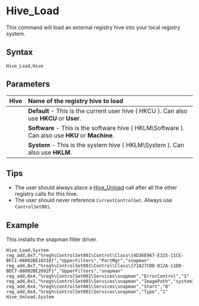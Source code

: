 # Hive\_Load #

This command will load an external registry hive into your local registry system.

## Syntax ##
```
Hive_Load,Hive
```

## Parameters ##
|Hive|**Name of the registry hive to load** |
|:---|:-------------------------------------|
|    |**Default** - This is the current user hive ( HKCU ). Can also use **HKCU** or **User**.|
|    |**Software** - This is the software hive ( HKLM\Software ). Can also use **HKU** or **Machine**.|
|    |**System** - This is the system hive ( HKLM\System ). Can also use **HKLM**.|

## Tips ##
  * The user should always place a [Hive\_Unload](hive_unload.md) call after all the other registry calls for this hive.
  * The user should never reference `CurrentControlSet`. Always use `ControlSet001`.

## Example ##
This installs the snapman filter driver.
```
Hive_Load,System
reg_add,0x7,"%reg%\ControlSet001\Control\Class\{4D36E967-E325-11CE-BFC1-08002BE10318}","UpperFilters","PartMgr","snapman"
reg_add,0x7,"%reg%\ControlSet001\Control\Class\{71A27CDD-812A-11D0-BEC7-08002BE2092F}","UpperFilters","snapman"
reg_add,0x4,"%reg%\ControlSet001\Services\snapman","ErrorControl","1"
reg_add,0x1,"%reg%\ControlSet001\Services\snapman","ImagePath","system32\DRIVERS\snapman.sys"
reg_add,0x4,"%reg%\ControlSet001\Services\snapman","Start","0"
reg_add,0x4,"%reg%\ControlSet001\Services\snapman","Type","1"
Hive_Unload,System
```